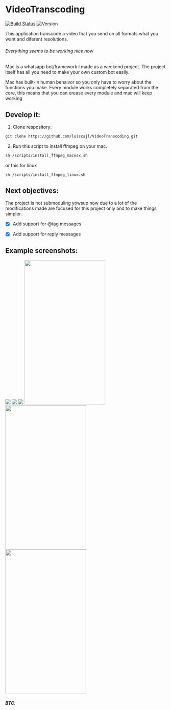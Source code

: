 # VideoTranscoding
[![Build Status](https://travis-ci.org/luiscajl/VideoTranscoding.svg?branch=master)](https://travis-ci.org/luiscajl/VideoTranscoding)
![Version](https://img.shields.io/badge/version-0.1-brightgreen.svg?style=flat)

This application transcode a video that you send on all formats what you want and diferent resolutions.


###### Everything seems to be working nice now
Mac is a whatsapp bot/framework I made as a weekend project. The project itself has all you need to make your own custom bot easily.

Mac has built-in human behaivor so you only have to worry about the functions you make. Every module works completely separated from the core, this means that you can erease every module and mac will keep working
<!---
## Run it:
1. Clone respository:
```sh
git clone https://github.com/luiscajl/VideoTranscoding.git 
```
2. Run this script to install ffmpeg on your mac.
```sh
sh /scripts/install_ffmpeg_macosx.sh
```
or this for linux
```sh
sh /scripts/install_ffmpeg_linux.sh
```
3. Install maven
-->
## Develop it:
1. Clone respository:
```sh
git clone https://github.com/luiscajl/VideoTranscoding.git 
```
2. Run this script to install ffmpeg on your mac.
```sh
sh /scripts/install_ffmpeg_macosx.sh
```
or this for linux
```sh
sh /scripts/install_ffmpeg_linux.sh
```



## Next objectives:
The project is not submoduling yowsup now due to a lot of the modifications made are focused for this project only and to make things simpler.
- [x] Add support for @tag messages
- [x] Add support for reply messages


## Example screenshots:
![](https://xxxxxxxxxxxxxxxx.png)
![](https://xxxxxxxxxxxxxxxx.png)
![](https://xxxxxxxxxxxxxxxx.png)
<img src="https://xxxxxxxxxxxxxxxx.png" width="253px" height="450px">
<img src="https://xxxxxxxxxxxxxxxx.png" width="253px" height="450px">
<img src="https://xxxxxxxxxxxxxxxx.png" width="253px" height="450px">

###### **BTC**: 
